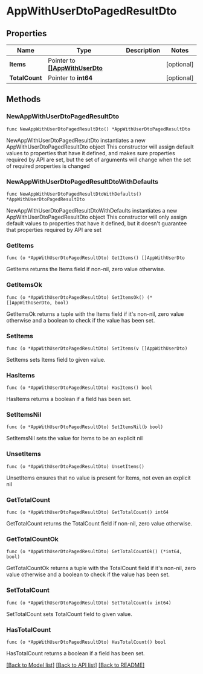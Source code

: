 # AppWithUserDtoPagedResultDto

## Properties

Name | Type | Description | Notes
------------ | ------------- | ------------- | -------------
**Items** | Pointer to [**[]AppWithUserDto**](AppWithUserDto.md) |  | [optional] 
**TotalCount** | Pointer to **int64** |  | [optional] 

## Methods

### NewAppWithUserDtoPagedResultDto

`func NewAppWithUserDtoPagedResultDto() *AppWithUserDtoPagedResultDto`

NewAppWithUserDtoPagedResultDto instantiates a new AppWithUserDtoPagedResultDto object
This constructor will assign default values to properties that have it defined,
and makes sure properties required by API are set, but the set of arguments
will change when the set of required properties is changed

### NewAppWithUserDtoPagedResultDtoWithDefaults

`func NewAppWithUserDtoPagedResultDtoWithDefaults() *AppWithUserDtoPagedResultDto`

NewAppWithUserDtoPagedResultDtoWithDefaults instantiates a new AppWithUserDtoPagedResultDto object
This constructor will only assign default values to properties that have it defined,
but it doesn't guarantee that properties required by API are set

### GetItems

`func (o *AppWithUserDtoPagedResultDto) GetItems() []AppWithUserDto`

GetItems returns the Items field if non-nil, zero value otherwise.

### GetItemsOk

`func (o *AppWithUserDtoPagedResultDto) GetItemsOk() (*[]AppWithUserDto, bool)`

GetItemsOk returns a tuple with the Items field if it's non-nil, zero value otherwise
and a boolean to check if the value has been set.

### SetItems

`func (o *AppWithUserDtoPagedResultDto) SetItems(v []AppWithUserDto)`

SetItems sets Items field to given value.

### HasItems

`func (o *AppWithUserDtoPagedResultDto) HasItems() bool`

HasItems returns a boolean if a field has been set.

### SetItemsNil

`func (o *AppWithUserDtoPagedResultDto) SetItemsNil(b bool)`

 SetItemsNil sets the value for Items to be an explicit nil

### UnsetItems
`func (o *AppWithUserDtoPagedResultDto) UnsetItems()`

UnsetItems ensures that no value is present for Items, not even an explicit nil
### GetTotalCount

`func (o *AppWithUserDtoPagedResultDto) GetTotalCount() int64`

GetTotalCount returns the TotalCount field if non-nil, zero value otherwise.

### GetTotalCountOk

`func (o *AppWithUserDtoPagedResultDto) GetTotalCountOk() (*int64, bool)`

GetTotalCountOk returns a tuple with the TotalCount field if it's non-nil, zero value otherwise
and a boolean to check if the value has been set.

### SetTotalCount

`func (o *AppWithUserDtoPagedResultDto) SetTotalCount(v int64)`

SetTotalCount sets TotalCount field to given value.

### HasTotalCount

`func (o *AppWithUserDtoPagedResultDto) HasTotalCount() bool`

HasTotalCount returns a boolean if a field has been set.


[[Back to Model list]](../README.md#documentation-for-models) [[Back to API list]](../README.md#documentation-for-api-endpoints) [[Back to README]](../README.md)


